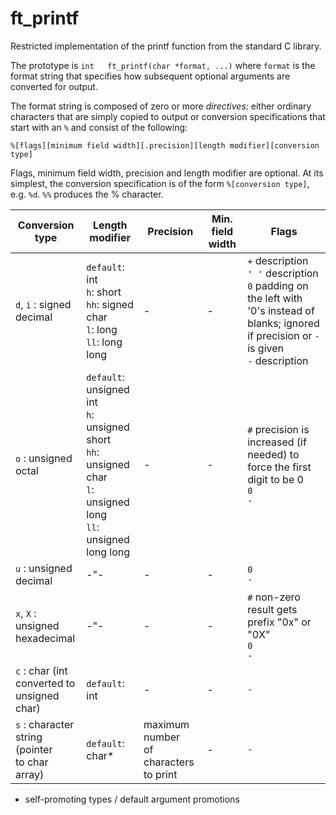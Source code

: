 # ft_printf

Restricted implementation of the printf function from the standard C library.

The prototype is `int	ft_printf(char *format, ...)` where `format` is the format string that specifies how subsequent optional arguments are converted for output.

The format string is composed of zero or more *directives*: either ordinary characters that are simply copied to output or conversion specifications that start with an `%` and consist of the following:
```
%[flags][minimum field width][.precision][length modifier][conversion type]
```
Flags, minimum field width, precision and length modifier are optional. At its simplest, the conversion specification is of the form `%[conversion type]`, e.g. `%d`. `%%` produces the % character.

|Conversion type|Length modifier|Precision|Min. field width|Flags|
|-|-|-|-|-|
|`d`, `i` : signed</br>decimal|`default`: int</br>`h`: short</br>`hh`: signed char</br>`l`: long</br>`ll`: long long|-|-|`+` description</br>`' '` description</br>`0` padding on the left with '0's instead of blanks; ignored if precision or `-` is given</br>`-` description
|`o` : unsigned</br>octal|`default`: unsigned int</br>`h`: unsigned short</br>`hh`: unsigned char</br>`l`: unsigned long</br>`ll`: unsigned long long|-|-|`#` precision is increased (if needed) to force the first digit to be 0</br>`0`</br>`-`</br>|
|`u` : unsigned</br>decimal|-"-|-|-|`0`</br>`-`</br>|
|`x`, `X` : unsigned</br>hexadecimal|-"-|-|-|`#` non-zero result gets prefix "0x" or "0X"</br>`0`</br>`-`</br>|
|`c` : char (int</br>converted to</br>unsigned char)|`default`: int|-|-|`-`|
|`s` : character</br>string (pointer</br>to char array)|`default`: char*|maximum number</br>of characters to print|-|`-`|


- self-promoting types / default argument promotions